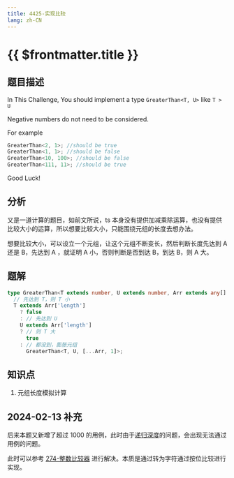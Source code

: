```yaml
---
title: 4425-实现比较
lang: zh-CN
---
```


# {{ $frontmatter.title }}

## 题目描述

In This Challenge, You should implement a type `GreaterThan<T, U>` like `T > U`

Negative numbers do not need to be considered.

For example

```ts
GreaterThan<2, 1>; //should be true
GreaterThan<1, 1>; //should be false
GreaterThan<10, 100>; //should be false
GreaterThan<111, 11>; //should be true
```

Good Luck!

## 分析

又是一道计算的题目，如前文所说，ts 本身没有提供加减乘除运算，也没有提供比较大小的运算，所以想要比较大小，只能围绕元组的长度去想办法。

想要比较大小，可以设立一个元组，让这个元组不断变长，然后判断长度先达到 A 还是 B，先达到 A ，就证明 A 小，否则判断是否到达 B，到达 B，则 A 大。

## 题解

```ts
type GreaterThan<T extends number, U extends number, Arr extends any[] = []> =
  // 先达到 T，则 T 小
  T extends Arr['length']
    ? false
    : // 先达到 U
    U extends Arr['length']
    ? // 则 T 大
      true
    : // 都没到，膨胀元组
      GreaterThan<T, U, [...Arr, 1]>;
```

## 知识点

1. 元组长度模拟计算

## 2024-02-13 补充

后来本题又新增了超过 1000 的用例，此时由于[递归深度](/summary/冷门-递归深度.md)的问题，会出现无法通过用例的问题。

此时可以参考 [274-整数比较器](/extreme/274-整数比较器.md) 进行解决。本质是通过转为字符通过按位比较进行实现。
